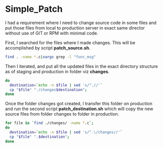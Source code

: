 # Simple_Patch
I had a requirement where I need to change source code in some files and put those files from local to production server in exact same director without use of GIT or RPM with minimal code.

First, I searched for the files where I made changes. This will be accomplished by script **patch_source.sh**.

```sh
find . -name *.c|xargs grep -l "func_msg"
```

Then I iterated, and put all the updated files in the exact directory structure as of staging and production in folder viz **changes**.
```sh
do
  destination=`echo -n $file | sed 's/^.//'`
  cp "$file" "./changes$destination";
done
```

Once the folder changes got created, I transfer this folder on production and run the second script **patch_destination.sh** which will copy the new source files from folder changes to folder in production.
```sh
for file in `find ./changes/ -name *.c`;
do
  destination=`echo -n $file | sed 's/^.\/changes//'`
  cp "$file" ".$destination";
done
```

